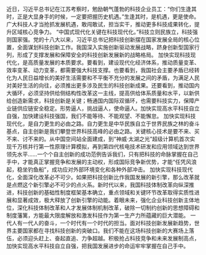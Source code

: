 近日，习近平总书记在江苏考察时，勉励朝气蓬勃的科技企业员工：“你们生逢其时，正是大显身手的时候，一定要把握历史机遇。”生逢其时，是机遇，更是使命。广大科技人才当抢抓发展机遇，敢闯敢试，担当实干，推动更多科技成果转化，提升区域核心竞争力。
“中国式现代化关键在科技现代化。”科技立则民族立，科技强则国家强。党的十八大以来，习近平总书记把科技创新摆在国家发展全局的核心位置，全面谋划科技创新工作。我国深入实施创新驱动发展战略，跻身创新型国家行列，形成了支撑发展和保障安全的科技创新发展新的战略格局。
加快实现科技现代化，是高质量发展的本质要求。要看到，建设现代化经济体系，推动质量变革、效率变革、动力变革，都需要强大科技支撑。也要看到，我国社会主要矛盾已经转化为人民日益增长的美好生活需要和不平衡不充分的发展之间的矛盾，为满足人民对美好生活的向往，必须推出更多涉及民生的科技创新成果。还要看到，推动国内大循环，必须坚持供给侧结构性改革这一主线，提高供给体系质量和水平，以新供给创造新需求，科技创新是关键；畅通国内国际双循环，也需要科技实力，保障产业链供应链安全稳定。形势逼人，挑战逼人，使命逼人。加快实现高水平科技自立自强，加快建设科技强国，我们不能等待、不能观望、不能懈怠。
加快实现科技现代化，是自力更生的必由之路。自力更生是中华民族自立于世界民族之林的奋斗基点，自主创新是我们攀登世界科技高峰的必由之路。关键核心技术是要不来、买不来、讨不来的。从中国空间站全面建成，到“神威·太湖之光”超级计算机首次实现千万核并行第一性原理计算模拟，再到第四代核电技术研发和应用领域达到世界领先水平……一个个自主创新的成功范例告诉我们，只有把科技的命脉掌握在自己手中，才能真正掌握竞争和发展的主动权，形成国际竞争新优势，才能“任凭风浪起，稳坐钓鱼船”，成功应对外部环境变化和各种外部冲击。
加快实现科技现代化，全面深化改革必不可少。如果把科技创新比作我国发展的新引擎，那么改革就是点燃这个新引擎必不可少的点火系。新时代以来，我国科技体制改革向纵深推进，科技创新的基础性制度框架基本确立，重点领域和关键环节改革取得实质性进展和显著成效，极大释放了创新引擎的动能。着眼未来，强化企业科技创新主体地位，深化科技体制改革和人才发展体制机制改革，破除一切制约创新的思想障碍和制度藩篱，方能最大限度解放和激发科技作为第一生产力所蕴藏的巨大潜能。
一代人有一代人的奋斗，一个时代有一个时代的担当。面对科技创新发展新趋势，世界主要国家都在寻找科技创新的突破口。我们不能在这场科技创新的大赛场上落伍，必须迎头赶上、奋起直追、力争超越。积极抢占科技竞争和未来发展制高点，加快实现高水平科技自立自强，把我国发展进步的命运牢牢掌握在自己手中。